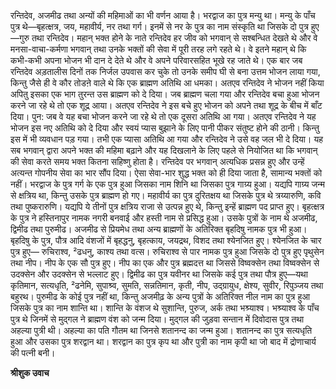 रन्तिदेव, अजमीढ तथा अन्यों की महिमाओं का भी वर्णन आया है। भरद्वाज का पुत्र मन्यु था। मन्यु के पाँच पुत्र थे—बृहत्क्षत्र, जय, महावीर्य, नर तथा गर्ग। इनमें से नर के पुत्र का नाम संस्कृति था जिसके दो पुत्र हुए—गुरु तथा रन्तिदेव। महान् भक्त होने के नाते रन्तिदेव हर जीव को भगवान् से सश्बन्धित देखते थे और वे मनसा-वाचा-कर्मणा भगवान् तथा उनके भक्तों की सेवा में पूरी तरह लगे रहते थे। वे इतने महान् थे कि कभी-कभी अपना भोजन भी दान दे देते थे और वे अपने परिवारसहित भूखे रह जाते थे। एक बार जब रन्तिदेव अड़तालीस दिनों तक निर्जल उपवास कर चुके तो उनके समीप घी से बना उत्तम भोजन लाया गया, किन्तु जैसे ही वे कौर तोडऩे वाले थे कि एक ब्राह्मण अतिथि आ धमका। अतएव रन्तिदेव ने भोजन नहीं किया अपितु इसका एक भाग तुरन्त उस ब्राह्मण को दे दिया। जब ब्राह्मण चला गया और रन्तिदेव बचा हुआ भोजन करने जा रहे थे तो एक शूद्र आया। अतएव रन्तिदेव ने इस बचे हुए भोजन को अपने तथा शूद्र के बीच में बाँट दिया। पुन: जब वे यह बचा भोजन करने जा रहे थे तो एक दूसरा अतिथि आ गया। अतएव रन्तिदेव ने यह भोजन इस नए अतिथि को दे दिया और स्वयं प्यास बुझाने के लिए पानी पीकर संतुष्ट होने की ठानी। किन्तु इस में भी व्यवधान पड़ गया। तभी एक प्यासा अतिथि आ गया और रन्तिदेव ने उसे वह जल भी दे दिया। यह सब भगवान् द्वारा अपने भक्त की महिमा बढ़ाने और यह दिखलाने के लिए पहले से नियोजित था कि भगवान् की सेवा करते समय भक्त कितना सहिष्णु होता है। रन्तिदेव पर भगवान् अत्यधिक प्रसन्न हुए और उन्हें अत्यन्त गोपनीय सेवा का भार सौंप दिया। ऐसा सेवा-भार शुद्ध भक्त को ही दिया जाता है, सामान्य भक्तों को नहीं। भरद्वाज के पुत्र गर्ग के एक पुत्र हुआ जिसका नाम शिनि था जिसका पुत्र गाग्र्य हुआ। यद्यपि गाग्र्य जन्म से क्षत्रिय था, किन्तु उसके पुत्र ब्राह्मण हो गए। महावीर्य का पुत्र दुरितक्षय था जिसके पुत्र थे त्रय्यारुणि, कवि तथा पुष्करारुणि। यद्यपि ये तीनों पुत्र क्षत्रिय राजा से उत्पन्न हुए थे, किन्तु इन्हें ब्राह्मण पद प्राप्त हुए। बृहत्क्षत्र के पुत्र ने हस्तिनापुर नामक नगरी बनवाई और हस्ती नाम से प्रसिद्ध हुआ। उसके पुत्रों के नाम थे अजमीढ, द्विमीढ तथा पुरुमीढ। अजमीढ से प्रियमेध तथा अन्य ब्राह्मणों के अतिरिक्त बृहदिषु नामक पुत्र भी हुआ। बृहदिषु के पुत्र, पौत्र आदि वंशजों में बृहद्धनु, बृहत्काय, जयद्रथ, विशद तथा श्येनजित हुए। श्येनजित के चार पुत्र हुए— रुचिराश्व, ²ढधनु, काश्य तथा वत्स। रुचिराश्व से पार नामक पुत्र हुआ जिसके दो पुत्र हुए पृथुसेन तथा नीप। नीप के एक सौ पुत्र हुए। नीप का एक और पुत्र ब्रह्मदत्त था जिससे विष्वक्सेन तथा विष्वक्सेन से उदक्सेन और उदक्सेन से भल्लाट हुए। द्विमीढ का पुत्र यवीनर था जिसके कई पुत्र तथा पौत्र हुए—यथा कृतिमान, सत्यधृति, ²ढनेमि, सुपाश्र्व, सुमति, सन्नतिमान, कृती, नीप, उद्ग्रायुध, क्षेश्य, सुवीर, रिपुञ्जय तथा बहुरथ। पुरुमीढ के कोई पुत्र नहीं था, किन्तु अजमीढ़ के अन्य पुत्रों के अतिरिक्त नील नाम का पुत्र हुआ जिसके पुत्र का नाम शान्ति था। शान्ति के वंशज थे सुशान्ति, पुरुज, अर्क तथा भश्र्याश्व। भश्र्याश्व के पाँच पुत्र थे जिनमें से मुद्गल ने ब्राह्मण वंश को जन्म दिया। मुद्गल की जुड़वा सन्तान में दिवोदास पुत्र तथा अहल्या पुत्री थी। अहल्या का पति गौतम था जिनसे शतानन्द का जन्म हुआ। शतानन्द का पुत्र सत्यधृति हुआ और उसका पुत्र शरद्वान था। शरद्वान का पुत्र कृप था और पुत्री का नाम कृपी था जो बाद में द्रोणाचार्य की पत्नी बनी।  

**श्रीशुक उवाच** 
